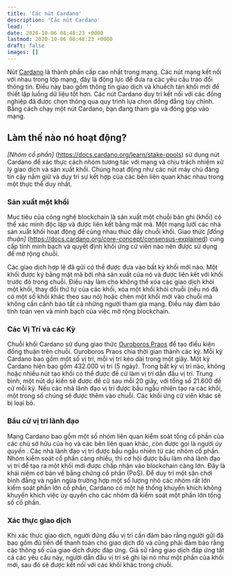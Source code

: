 ```yaml
---
title: 'Các nút Cardano'
description: 'Các nút Cardano'
lead: ''
date: 2020-10-06 08:48:23 +0000
lastmod: 2020-10-06 08:48:23 +0000
draft: false
images: []
---
```


Nút [Cardano](https://docs.cardano.org/cardano-components/cardano-node) là thành phần cấp cao nhất trong mạng. Các nút mạng kết nối với nhau trong lớp mạng, đây là động lực để đưa ra các yêu cầu trao đổi thông tin. Điều này bao gồm thông tin giao dịch và khuếch tán khối mới để thiết lập luồng dữ liệu tốt hơn. Các nút Cardano duy trì kết nối với các đồng nghiệp đã được chọn thông qua quy trình lựa chọn đồng đẳng tùy chỉnh. Bằng cách chạy một nút Cardano, bạn đang tham gia và đóng góp vào mạng.

## Làm thế nào nó hoạt động?

*[Nhóm cổ phần]* (https://docs.cardano.org/learn/stake-pools) sử dụng nút Cardano để xác thực cách nhóm tương tác với mạng và chịu trách nhiệm xử lý giao dịch và sản xuất khối. Chúng hoạt động như các nút máy chủ đáng tin cậy nắm giữ và duy trì sự kết hợp của các bên liên quan khác nhau trong một thực thể duy nhất.

### Sản xuất một khối

Mục tiêu của công nghệ blockchain là sản xuất một chuỗi bản ghi (khối) có thể xác minh độc lập và được liên kết bằng mật mã. Một mạng lưới các nhà sản xuất khối hoạt động để cùng nhau thúc đẩy chuỗi khối. Giao thức *[đồng thuận]* (https://docs.cardano.org/core-concept/consensus-explained) cung cấp tính minh bạch và quyết định khối ứng cử viên nào nên được sử dụng để mở rộng chuỗi.

Các giao dịch hợp lệ đã gửi có thể được đưa vào bất kỳ khối mới nào. Một khối được ký bằng mật mã bởi nhà sản xuất của nó và được liên kết với khối trước đó trong chuỗi. Điều này làm cho không thể xóa các giao dịch khỏi một khối, thay đổi thứ tự của các khối, xóa một khối khỏi chuỗi (nếu nó đã có một số khối khác theo sau nó) hoặc chèn một khối mới vào chuỗi mà không cần cảnh báo tất cả những người tham gia mạng. Điều này đảm bảo tính toàn vẹn và minh bạch của việc mở rộng blockchain.

### Các Vị Trí và các Kỳ

Chuỗi khối Cardano sử dụng giao thức [Ouroboros Praos](https://eprint.iacr.org/2017/573.pdf) để tạo điều kiện đồng thuận trên chuỗi. Ouroboros Praos chia thời gian thành các kỳ. Mỗi kỳ Cardano bao gồm một số vị trí, mỗi vị trí kéo dài trong một giây. Một kỳ Cardano hiện bao gồm 432.000 vị trí (5 ngày). Trong bất kỳ vị trí nào, không hoặc nhiều nút tạo khối có thể được đề cử làm vị trí dẫn đầu vị trí. Trung bình, một nút dự kiến sẽ được đề cử sau mỗi 20 giây, với tổng số 21.600 đề cử mỗi kỳ. Nếu các nhà lãnh đạo vị trí được bầu ngẫu nhiên tạo ra các khối, một trong số chúng sẽ được thêm vào chuỗi. Các khối ứng cử viên khác sẽ bị loại bỏ.

### Bầu cử vị trí lãnh đạo

Mạng Cardano bao gồm một số nhóm liên quan kiểm soát tổng cổ phần của các chủ sở hữu của họ và các bên liên quan khác, còn được gọi là người *ủy quyền* . Các nhà lãnh đạo vị trí được bầu ngẫu nhiên từ các nhóm cổ phần. Nhóm kiểm soát cổ phần càng nhiều, thì cơ hội được bầu làm nhà lãnh đạo vị trí để tạo ra một khối mới được chấp nhận vào blockchain càng lớn. Đây là khái niệm cơ bản về bằng chứng cổ phần (PoS). Để duy trì một sân chơi bình đẳng và ngăn ngừa trường hợp một số lượng nhỏ các nhóm rất lớn kiểm soát phần lớn cổ phần, Cardano có một hệ thống khuyến khích không khuyến khích việc ủy quyền cho các nhóm đã kiểm soát một phần lớn tổng số cổ phần.

### Xác thực giao dịch

Khi xác thực giao dịch, người đứng đầu vị trí cần đảm bảo rằng người gửi đã bao gồm đủ tiền để thanh toán cho giao dịch đó và cũng phải đảm bảo rằng các thông số của giao dịch được đáp ứng. Giả sử rằng giao dịch đáp ứng tất cả các yêu cầu này, người dẫn đầu vị trí sẽ ghi lại nó như một phần của khối mới, sau đó sẽ được kết nối với các khối khác trong chuỗi.
